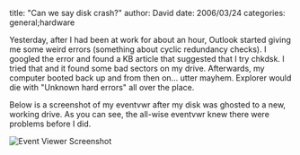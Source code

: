 
title: "Can we say disk crash?"
author: David
date: 2006/03/24
categories: general;hardware

Yesterday, after I had been at work for about an hour, Outlook started giving me some weird errors (something about cyclic redundancy checks). I googled the error and found a KB article that suggested that I try chkdsk. I tried that and it found some bad sectors on my drive. Afterwards, my computer booted back up and from then on... utter mayhem. Explorer would die with "Unknown hard errors" all over the place.

Below is a screenshot of my eventvwr after my disk was ghosted to a new, working drive. As you can see, the all-wise eventvwr knew there were problems before I did.

![Event Viewer Screenshot](http://www.mohundro.com/blog/content/binary/2006-03-24-diskEvents.png)<img src="" border="0">

